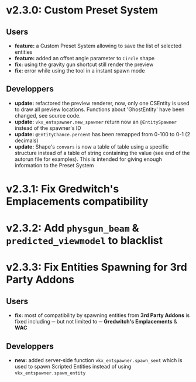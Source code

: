 # v2.3.0: Custom Preset System
## Users
+ **feature:** a Custom Preset System allowing to save the list of selected entities
+ **feature:** added an offset angle parameter to `Circle` shape
+ **fix:** using the gravity gun shortcut still render the preview 
+ **fix:** error while using the tool in a instant spawn mode 

## Developpers
+ **update:** refactored the preview renderer, now, only one CSEntity is used to draw all preview locations. Functions about 'GhostEntity' have been changed, see source code.
+ **update:** `vkx_entspawner.new_spawner` return now an `@EntitySpawner` instead of the spawner's ID
+ **update:** `@EntityChance.percent` has been remapped from 0-100 to 0-1 (2 decimals) 
+ **update:** Shape's `convars` is now a table of table using a specific structure instead of a table of string containing the value (see end of the autorun file for examples). This is intended for giving enough information to the Preset System 

# v2.3.1: Fix Gredwitch's Emplacements compatibility
# v2.3.2: Add `physgun_beam` & `predicted_viewmodel` to blacklist
# v2.3.3: Fix Entities Spawning for 3rd Party Addons
## Users
+ **fix:** most of compatibility by spawning entities from **3rd Party Addons** is fixed including ─ but not limited to ─ **Gredwitch's Emplacements** & **WAC**

## Developpers
+ **new:** added server-side function `vkx_entspawner.spawn_sent` which is used to spawn Scripted Entities instead of using `vkx_entspawner.spawn_entity` 